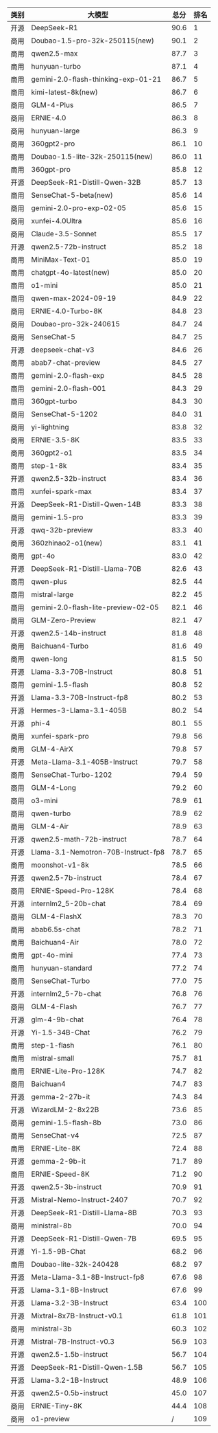 
| 类别 | 大模型                         | 总分  | 排名 |
|-----|------------------------------|------|----|
|开源|DeepSeek-R1|90.6|1|
|商用|Doubao-1.5-pro-32k-250115(new)|90.1|2|
|商用|qwen2.5-max|87.7|3|
|商用|hunyuan-turbo|87.1|4|
|商用|gemini-2.0-flash-thinking-exp-01-21|86.7|5|
|商用|kimi-latest-8k(new)|86.7|6|
|商用|GLM-4-Plus|86.5|7|
|商用|ERNIE-4.0|86.3|8|
|商用|hunyuan-large|86.3|9|
|商用|360gpt2-pro|86.1|10|
|商用|Doubao-1.5-lite-32k-250115(new)|86.0|11|
|商用|360gpt-pro|85.8|12|
|开源|DeepSeek-R1-Distill-Qwen-32B|85.7|13|
|商用|SenseChat-5-beta(new)|85.6|14|
|商用|gemini-2.0-pro-exp-02-05|85.6|15|
|商用|xunfei-4.0Ultra|85.6|16|
|商用|Claude-3.5-Sonnet|85.5|17|
|开源|qwen2.5-72b-instruct|85.2|18|
|商用|MiniMax-Text-01|85.0|19|
|商用|chatgpt-4o-latest(new)|85.0|20|
|商用|o1-mini|85.0|21|
|商用|qwen-max-2024-09-19|84.9|22|
|商用|ERNIE-4.0-Turbo-8K|84.8|23|
|商用|Doubao-pro-32k-240615|84.7|24|
|商用|SenseChat-5|84.7|25|
|开源|deepseek-chat-v3|84.6|26|
|商用|abab7-chat-preview|84.5|27|
|商用|gemini-2.0-flash-exp|84.5|28|
|商用|gemini-2.0-flash-001|84.3|29|
|商用|360gpt-turbo|84.3|30|
|商用|SenseChat-5-1202|84.0|31|
|商用|yi-lightning|83.8|32|
|商用|ERNIE-3.5-8K|83.5|33|
|商用|360gpt2-o1|83.5|34|
|商用|step-1-8k|83.4|35|
|开源|qwen2.5-32b-instruct|83.4|36|
|商用|xunfei-spark-max|83.4|37|
|开源|DeepSeek-R1-Distill-Qwen-14B|83.3|38|
|商用|gemini-1.5-pro|83.3|39|
|开源|qwq-32b-preview|83.3|40|
|商用|360zhinao2-o1(new)|83.1|41|
|商用|gpt-4o|83.0|42|
|开源|DeepSeek-R1-Distill-Llama-70B|82.6|43|
|商用|qwen-plus|82.5|44|
|商用|mistral-large|82.2|45|
|商用|gemini-2.0-flash-lite-preview-02-05|82.1|46|
|商用|GLM-Zero-Preview|82.1|47|
|开源|qwen2.5-14b-instruct|81.8|48|
|商用|Baichuan4-Turbo|81.6|49|
|商用|qwen-long|81.5|50|
|开源|Llama-3.3-70B-Instruct|80.8|51|
|商用|gemini-1.5-flash|80.8|52|
|开源|Llama-3.3-70B-Instruct-fp8|80.2|53|
|开源|Hermes-3-Llama-3.1-405B|80.2|54|
|开源|phi-4|80.1|55|
|商用|xunfei-spark-pro|79.8|56|
|商用|GLM-4-AirX|79.8|57|
|开源|Meta-Llama-3.1-405B-Instruct|79.7|58|
|商用|SenseChat-Turbo-1202|79.4|59|
|商用|GLM-4-Long|79.2|60|
|商用|o3-mini|78.9|61|
|商用|qwen-turbo|78.9|62|
|商用|GLM-4-Air|78.9|63|
|开源|qwen2.5-math-72b-instruct|78.7|64|
|开源|Llama-3.1-Nemotron-70B-Instruct-fp8|78.7|65|
|商用|moonshot-v1-8k|78.5|66|
|开源|qwen2.5-7b-instruct|78.4|67|
|商用|ERNIE-Speed-Pro-128K|78.4|68|
|开源|internlm2_5-20b-chat|78.4|69|
|商用|GLM-4-FlashX|78.3|70|
|商用|abab6.5s-chat|78.2|71|
|商用|Baichuan4-Air|78.0|72|
|商用|gpt-4o-mini|77.4|73|
|商用|hunyuan-standard|77.2|74|
|商用|SenseChat-Turbo|77.0|75|
|开源|internlm2_5-7b-chat|76.8|76|
|商用|GLM-4-Flash|76.7|77|
|开源|glm-4-9b-chat|76.4|78|
|开源|Yi-1.5-34B-Chat|76.2|79|
|商用|step-1-flash|76.1|80|
|商用|mistral-small|75.7|81|
|商用|ERNIE-Lite-Pro-128K|74.7|82|
|商用|Baichuan4|74.7|83|
|开源|gemma-2-27b-it|74.3|84|
|开源|WizardLM-2-8x22B|73.6|85|
|商用|gemini-1.5-flash-8b|73.0|86|
|商用|SenseChat-v4|72.5|87|
|商用|ERNIE-Lite-8K|72.4|88|
|开源|gemma-2-9b-it|71.7|89|
|商用|ERNIE-Speed-8K|71.2|90|
|开源|qwen2.5-3b-instruct|70.9|91|
|开源|Mistral-Nemo-Instruct-2407|70.7|92|
|开源|DeepSeek-R1-Distill-Llama-8B|70.3|93|
|商用|ministral-8b|70.0|94|
|开源|DeepSeek-R1-Distill-Qwen-7B|69.5|95|
|开源|Yi-1.5-9B-Chat|68.2|96|
|商用|Doubao-lite-32k-240428|68.2|97|
|开源|Meta-Llama-3.1-8B-Instruct-fp8|67.6|98|
|开源|Llama-3.1-8B-Instruct|67.6|99|
|开源|Llama-3.2-3B-Instruct|63.4|100|
|开源|Mixtral-8x7B-Instruct-v0.1|61.8|101|
|商用|ministral-3b|60.3|102|
|开源|Mistral-7B-Instruct-v0.3|56.9|103|
|开源|qwen2.5-1.5b-instruct|56.7|104|
|开源|DeepSeek-R1-Distill-Qwen-1.5B|56.7|105|
|开源|Llama-3.2-1B-Instruct|48.9|106|
|开源|qwen2.5-0.5b-instruct|45.0|107|
|商用|ERNIE-Tiny-8K|44.4|108|
|商用|o1-preview|/|109|

